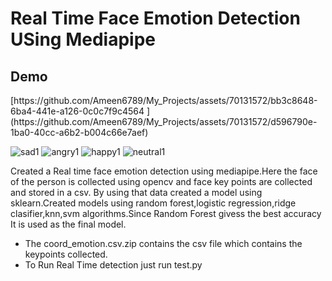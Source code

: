 <h1>Real Time Face Emotion Detection USing Mediapipe</h1>

<h2>Demo</h2>
[https://github.com/Ameen6789/My_Projects/assets/70131572/bb3c8648-6ba4-441e-a126-0c0c7f9c4564  ](https://github.com/Ameen6789/My_Projects/assets/70131572/d596790e-1ba0-40cc-a6b2-b004c66e7aef)

![sad1](https://github.com/Ameen6789/My_Projects/assets/70131572/84e35a0c-433f-4271-b453-2797238f89b3)
![angry1](https://github.com/Ameen6789/My_Projects/assets/70131572/2f4e2eb1-a341-42ff-86d3-8d571c4c11ce)
![happy1](https://github.com/Ameen6789/My_Projects/assets/70131572/7069a9ee-93d6-44f8-b8ce-92ae3069b5f2)
![neutral1](https://github.com/Ameen6789/My_Projects/assets/70131572/101c1283-a797-4629-aad8-6a01bacc96a1)


Created a Real time face emotion detection using mediapipe.Here the face of the person is collected using opencv and face key points are collected and stored in a csv.
By using that data created a model using sklearn.Created models using random forest,logistic regression,ridge clasifier,knn,svm algorithms.Since Random Forest givess the best 
accuracy It is used as the final model.
<ul>
<li>The coord_emotion.csv.zip contains the csv file which contains the keypoints collected. 

<li>To Run Real Time detection just run test.py </li>
</ul> 
